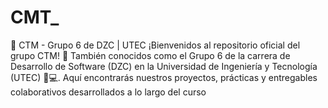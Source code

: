 # CMT_
🚀 CTM - Grupo 6 de DZC | UTEC ¡Bienvenidos al repositorio oficial del grupo CTM! 🎉 También conocidos como el Grupo 6 de la carrera de Desarrollo de Software (DZC) en la Universidad de Ingeniería y Tecnología (UTEC) 🧠💻. Aquí encontrarás nuestros proyectos, prácticas y entregables colaborativos desarrollados a lo largo del curso
